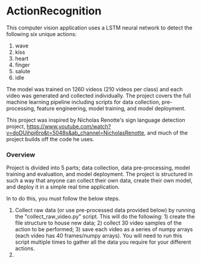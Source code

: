 # ActionRecognition
This computer vision application uses a LSTM neural network to detect the following six unique actions: 
1) wave
2) kiss
3) heart 
4) finger
5) salute 
6) idle 

The model was trained on 1260 videos (210 videos per class) and each video was generated and collected individually. The project covers the full machine learning pipeline including scripts for data collection, pre-processing, feature engineering, model training, and model deployment. 

This project was inspired by Nicholas Renotte's sign language detection project, https://www.youtube.com/watch?v=doDUihpj6ro&t=5048s&ab_channel=NicholasRenotte, and much of the project builds off the code he uses.

### Overview
Project is divided into 5 parts; data collection, data pre-processing, model training and evaluation, and model deployment. The project is structured in such a way that anyone can collect their own data, create their own model, and deploy it in a simple real time application.

In to do this, you must follow the below steps.

1) Collect raw data (or use pre-processed data provided below) by running the "collect_raw_video.py" script. This will do the following: 1) create the file structure to house new data; 2) collect 30 video samples of the action to be performed; 3) save each video as a series of numpy arrays (each video has 40 frames/numpy arrays). You will need to run this script multiple times to gather all the data you require for your different actions.
2) 

